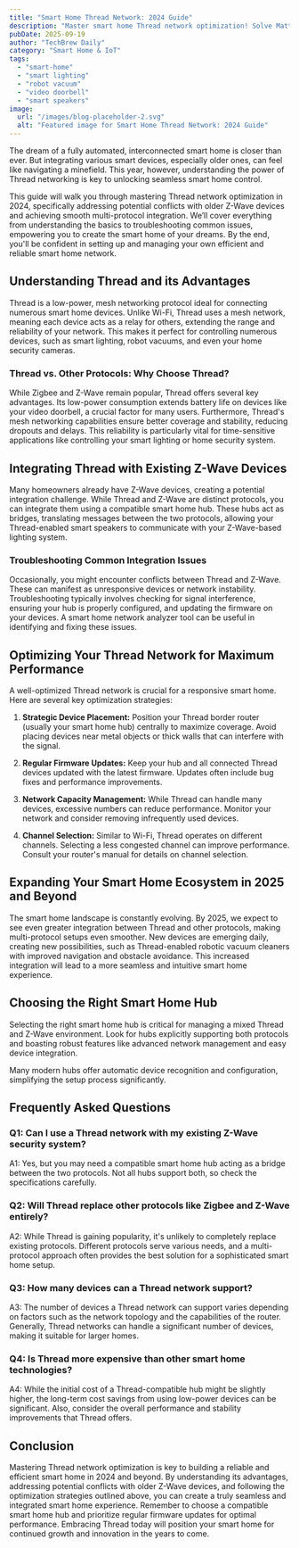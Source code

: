 ```yaml
---
title: "Smart Home Thread Network: 2024 Guide"
description: "Master smart home Thread network optimization! Solve Matter protocol conflicts with older Z-Wave devices & achieve seamless multi-protocol integration for your smart lighting, robot vacuum, and video doorbell.  Learn how today!"
pubDate: 2025-09-19
author: "TechBrew Daily"
category: "Smart Home & IoT"
tags:
  - "smart-home"
  - "smart lighting"
  - "robot vacuum"
  - "video doorbell"
  - "smart speakers"
image:
  url: "/images/blog-placeholder-2.svg"
  alt: "Featured image for Smart Home Thread Network: 2024 Guide"
---
```


The dream of a fully automated, interconnected smart home is closer than ever.  But integrating various smart devices, especially older ones, can feel like navigating a minefield.  This year, however,  understanding the power of Thread networking is key to unlocking seamless smart home control.

This guide will walk you through mastering Thread network optimization in 2024, specifically addressing potential conflicts with older Z-Wave devices and achieving smooth multi-protocol integration. We’ll cover everything from understanding the basics to troubleshooting common issues, empowering you to create the smart home of your dreams.  By the end, you'll be confident in setting up and managing your own efficient and reliable smart home network.

## Understanding Thread and its Advantages

Thread is a low-power, mesh networking protocol ideal for connecting numerous smart home devices.  Unlike Wi-Fi, Thread uses a mesh network, meaning each device acts as a relay for others, extending the range and reliability of your network.  This makes it perfect for controlling numerous devices, such as smart lighting, robot vacuums, and even your home security cameras.

### Thread vs. Other Protocols: Why Choose Thread?

While Zigbee and Z-Wave remain popular, Thread offers several key advantages.  Its low-power consumption extends battery life on devices like your video doorbell, a crucial factor for many users.  Furthermore, Thread's mesh networking capabilities ensure better coverage and stability, reducing dropouts and delays.  This reliability is particularly vital for time-sensitive applications like controlling your smart lighting or home security system.

## Integrating Thread with Existing Z-Wave Devices

Many homeowners already have Z-Wave devices, creating a potential integration challenge.  While Thread and Z-Wave are distinct protocols, you can integrate them using a compatible smart home hub.  These hubs act as bridges, translating messages between the two protocols, allowing your Thread-enabled smart speakers to communicate with your Z-Wave-based lighting system.

### Troubleshooting Common Integration Issues

Occasionally, you might encounter conflicts between Thread and Z-Wave. These can manifest as unresponsive devices or network instability.  Troubleshooting typically involves checking for signal interference, ensuring your hub is properly configured, and updating the firmware on your devices. A smart home network analyzer tool can be useful in identifying and fixing these issues.

## Optimizing Your Thread Network for Maximum Performance

A well-optimized Thread network is crucial for a responsive smart home.  Here are several key optimization strategies:

1. **Strategic Device Placement:** Position your Thread border router (usually your smart home hub) centrally to maximize coverage. Avoid placing devices near metal objects or thick walls that can interfere with the signal.

2. **Regular Firmware Updates:** Keep your hub and all connected Thread devices updated with the latest firmware.  Updates often include bug fixes and performance improvements.

3. **Network Capacity Management:**  While Thread can handle many devices, excessive numbers can reduce performance. Monitor your network and consider removing infrequently used devices.

4. **Channel Selection:**  Similar to Wi-Fi, Thread operates on different channels.  Selecting a less congested channel can improve performance. Consult your router's manual for details on channel selection.


## Expanding Your Smart Home Ecosystem in 2025 and Beyond

The smart home landscape is constantly evolving.  By 2025, we expect to see even greater integration between Thread and other protocols, making multi-protocol setups even smoother.  New devices are emerging daily, creating new possibilities, such as Thread-enabled robotic vacuum cleaners with improved navigation and obstacle avoidance.  This increased integration will lead to a more seamless and intuitive smart home experience.

##  Choosing the Right Smart Home Hub

Selecting the right smart home hub is critical for managing a mixed Thread and Z-Wave environment.  Look for hubs explicitly supporting both protocols and boasting robust features like advanced network management and easy device integration.

Many modern hubs offer automatic device recognition and configuration, simplifying the setup process significantly.

## Frequently Asked Questions

### Q1: Can I use a Thread network with my existing Z-Wave security system?

A1: Yes, but you may need a compatible smart home hub acting as a bridge between the two protocols.  Not all hubs support both, so check the specifications carefully.

### Q2: Will Thread replace other protocols like Zigbee and Z-Wave entirely?

A2: While Thread is gaining popularity, it's unlikely to completely replace existing protocols. Different protocols serve various needs, and a multi-protocol approach often provides the best solution for a sophisticated smart home setup.

### Q3: How many devices can a Thread network support?

A3:  The number of devices a Thread network can support varies depending on factors such as the network topology and the capabilities of the router.  Generally, Thread networks can handle a significant number of devices, making it suitable for larger homes.

### Q4: Is Thread more expensive than other smart home technologies?

A4: While the initial cost of a Thread-compatible hub might be slightly higher, the long-term cost savings from using low-power devices can be significant.  Also, consider the overall performance and stability improvements that Thread offers.


## Conclusion

Mastering Thread network optimization is key to building a reliable and efficient smart home in 2024 and beyond.  By understanding its advantages, addressing potential conflicts with older Z-Wave devices, and following the optimization strategies outlined above, you can create a truly seamless and integrated smart home experience.  Remember to choose a compatible smart home hub and prioritize regular firmware updates for optimal performance.  Embracing Thread today will position your smart home for continued growth and innovation in the years to come.